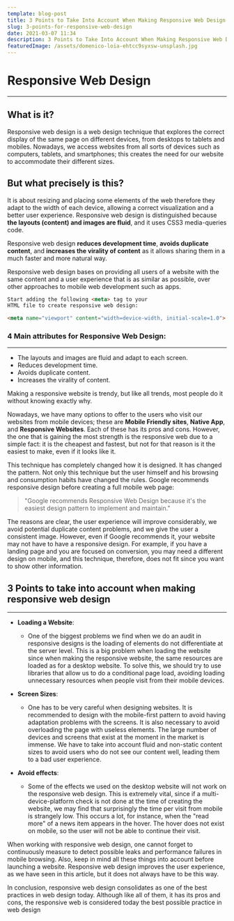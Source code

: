 ```yaml
---
template: blog-post
title: 3 Points to Take Into Account When Making Responsive Web Design
slug: 3-points-for-responsive-web-design
date: 2021-03-07 11:34
description: 3 Points to Take Into Account When Making Responsive Web Design
featuredImage: /assets/domenico-loia-ehtcc9syxsw-unsplash.jpg
---
```

# Responsive Web Design
---
## What is it?

Responsive web design is a web design technique that explores the correct display of the same page on different devices, from desktops to tablets and mobiles. Nowadays, we access websites from all sorts of devices such as computers, tablets, and smartphones; this creates the need for our website to accommodate their different sizes.

## But what precisely is this?

It is about resizing and placing some elements of the web therefore they adapt to the width of each device, allowing a correct visualization and a better user experience. Responsive web design is distinguished because **the layouts (content) and images are fluid**, and it uses CSS3 media-queries code.

Responsive web design **reduces development time**, **avoids duplicate content**, and **increases the virality of content** as it allows sharing them in a much faster and more natural way.



Responsive web design bases on providing all users of a website with the same content and a user experience that is as similar as possible, over other approaches to mobile web development such as apps.

```html
Start adding the following <meta> tag to your
HTML file to create responsive web design:

<meta name="viewport" content="width=device-width, initial-scale=1.0">
```
### 4 Main attributes for Responsive Web Design:
---
* The layouts and images are fluid and adapt to each screen.
* Reduces development time.
* Avoids duplicate content.
* Increases the virality of content.


Making a responsive website is trendy, but like all trends, most people do it without knowing exactly why.

Nowadays, we have many options to offer to the users who visit our websites from mobile devices; these are **Mobile Friendly sites**, **Native App**, and **Responsive Websites**. Each of these has its pros and cons. However, the one that is gaining the most strength is the responsive web due to a simple fact: it is the cheapest and fastest, but not for that reason is it the easiest to make, even if it looks like it.

This technique has completely changed how it is designed. It has changed the pattern. Not only this technique but the user himself and his browsing and consumption habits have changed the rules. Google recommends responsive design before creating a full mobile web page:

>"Google recommends Responsive Web Design because it's the easiest design pattern to implement and maintain." 

The reasons are clear, the user experience will improve considerably, we avoid potential duplicate content problems, and we give the user a consistent image. However, even if Google recommends it, your website may not have to have a responsive design. For example, if you have a landing page and you are focused on conversion, you may need a different design on mobile, and this technique, therefore, does not fit since you want to show other information.

## 3 Points to take into account when making responsive web design
---
* **Loading a Website**:
  * One of the biggest problems we find when we do an audit in responsive designs is the loading of elements do not differentiate at the server level. This is a big problem when loading the website since when making the responsive website, the same resources are loaded as for a desktop website. To solve this, we should try to use libraries that allow us to do a conditional page load, avoiding loading unnecessary resources when people visit from their mobile devices.


* **Screen Sizes**:

  * One has to be very careful when designing websites. It is recommended to design with the mobile-first pattern to avoid having adaptation problems with the screens. It is also necessary to avoid overloading the page with useless elements. The large number of devices and screens that exist at the moment in the market is immense. We have to take into account fluid and non-static content sizes to avoid users who do not see our content well, leading them to a bad user experience.

* **Avoid effects**:

  * Some of the effects we used on the desktop website will not work on the responsive web design. This is extremely vital, since if a multi-device-platform check is not done at the time of creating the website, we may find that surprisingly the time per visit from mobile is strangely low. This occurs a lot, for instance, when the "read more" of a news item appears in the hover. The hover does not exist on mobile, so the user will not be able to continue their visit.

When working with responsive web design, one cannot forget to continuously measure to detect possible leaks and performance failures in mobile browsing. Also, keep in mind all these things into account before launching a website. Responsive web design improves the user experience, as we have seen in this article, but it does not always have to be this way.

In conclusion, responsive web design consolidates as one of the best practices in web design today. Although like all of them, it has its pros and cons, the responsive web is considered today the best possible practice in web design

